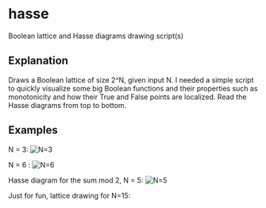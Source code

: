 # hasse
Boolean lattice and Hasse diagrams drawing script(s)

## Explanation
Draws a Boolean lattice of size 2^N, given input N. 
I needed a simple script to quickly visualize some big Boolean functions and their properties such as monotonicity and how their True and False points are localized.
Read the Hasse diagrams from top to bottom. 

## Examples
N = 3: 
![N=3](https://github.com/user-attachments/assets/9059851c-cdd9-41dc-9ee8-7f8fa5fccbf3)

N = 6 : 
![N=6](https://github.com/user-attachments/assets/7152145e-e7ff-4dd6-94c0-3e9913e948f8)

Hasse diagram for the sum mod 2, N = 5: 
![N=5](https://github.com/user-attachments/assets/fa1abb3c-dd20-4de0-9dd7-bac2f3a97774)

Just for fun, lattice drawing for N=15:
